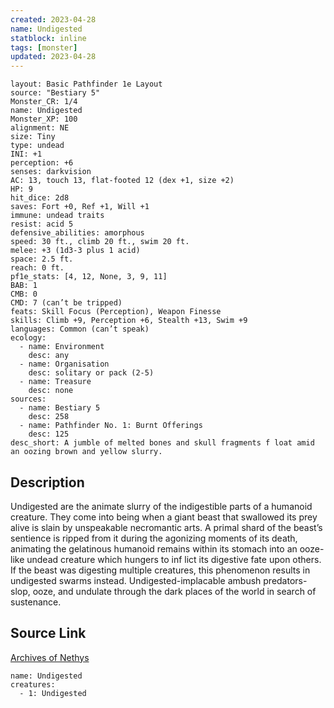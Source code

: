 ```yaml
---
created: 2023-04-28
name: Undigested
statblock: inline
tags: [monster]
updated: 2023-04-28
---
```

```statblock
layout: Basic Pathfinder 1e Layout
source: "Bestiary 5"
Monster_CR: 1/4
name: Undigested
Monster_XP: 100
alignment: NE
size: Tiny
type: undead
INI: +1
perception: +6
senses: darkvision
AC: 13, touch 13, flat-footed 12 (dex +1, size +2)
HP: 9
hit_dice: 2d8
saves: Fort +0, Ref +1, Will +1
immune: undead traits
resist: acid 5
defensive_abilities: amorphous
speed: 30 ft., climb 20 ft., swim 20 ft.
melee: +3 (1d3-3 plus 1 acid)
space: 2.5 ft.
reach: 0 ft.
pf1e_stats: [4, 12, None, 3, 9, 11]
BAB: 1
CMB: 0
CMD: 7 (can’t be tripped)
feats: Skill Focus (Perception), Weapon Finesse
skills: Climb +9, Perception +6, Stealth +13, Swim +9
languages: Common (can’t speak)
ecology:
  - name: Environment
    desc: any
  - name: Organisation
    desc: solitary or pack (2-5)
  - name: Treasure
    desc: none
sources:
  - name: Bestiary 5
    desc: 258
  - name: Pathfinder No. 1: Burnt Offerings
    desc: 125
desc_short: A jumble of melted bones and skull fragments f loat amid an oozing brown and yellow slurry.
```
## Description
Undigested are the animate slurry of the indigestible parts of a humanoid creature. They come into being when a giant beast that swallowed its prey alive is slain by unspeakable necromantic arts. A primal shard of the beast’s sentience is ripped from it during the agonizing moments of its death, animating the gelatinous humanoid remains within its stomach into an ooze-like undead creature which hungers to inf lict its digestive fate upon others. If the beast was digesting multiple creatures, this phenomenon results in undigested swarms instead. Undigested-implacable ambush predators-slop, ooze, and undulate through the dark places of the world in search of sustenance.
## Source Link
[Archives of Nethys](https://aonprd.com/MonsterDisplay.aspx?ItemName=Undigested)
```encounter-table
name: Undigested
creatures:
  - 1: Undigested
```
